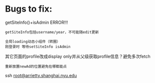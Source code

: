# Bugs to fix:

getSiteInfo()+isAdmin ERROR!!!

    getSiteInfo包括username/year，不可能随edit更新

    全局loading动态小组件（转圈）
    刚登录时 等待setSiteInfo isAdmin

其它页面的profile改成display only并从父级获取profile信息？避免多次fetch

    重新放置newAd的位置避免在哪都能点




ssh root@arrietty.shanghai.nyu.edu

